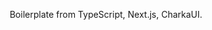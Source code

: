 <div align="center">

<!-- <img style="margin-bottom: 2rem" src='./public/letter-scramble-hor-one.svg'/>
 -->

 Boilerplate from TypeScript, Next.js, CharkaUI. 
  
</div>

